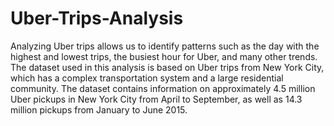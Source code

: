 # Uber-Trips-Analysis
Analyzing Uber trips allows us to identify patterns such as the day with the highest and lowest trips, the busiest hour for Uber, and many other trends. The dataset used in this analysis is based on Uber trips from New York City, which has a complex transportation system and a large residential community.
The dataset contains information on approximately 4.5 million Uber pickups in New York City from April to September, as well as 14.3 million pickups from January to June 2015.

